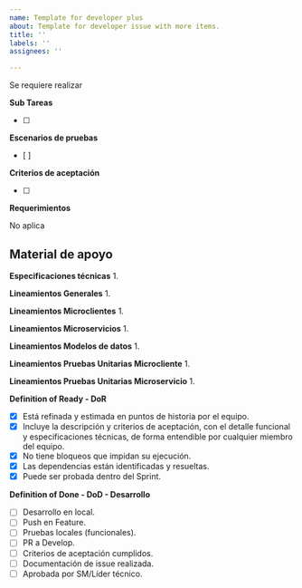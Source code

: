 ```yaml
---
name: Template for developer plus
about: Template for developer issue with more items.
title: ''
labels: ''
assignees: ''

---
```


Se requiere realizar 

**Sub Tareas**

- [ ] 

**Escenarios de pruebas**
- [ ]

**Criterios de aceptación**

- [ ] 

**Requerimientos**

No aplica

**Material de apoyo**
- 

**Especificaciones técnicas**
1. 

**Lineamientos Generales**
1.

**Lineamientos Microclientes**
1.

**Lineamientos Microservicios**
1.

**Lineamientos Modelos de datos**
1.

**Lineamientos Pruebas Unitarias Microcliente**
1.

**Lineamientos Pruebas Unitarias Microservicio**
1.

**Definition of Ready - DoR**

- [x] Está refinada y estimada en puntos de historia por el equipo.
- [x] Incluye la descripción y criterios de aceptación, con el detalle funcional y especificaciones técnicas, de forma entendible por cualquier miembro del equipo.
- [x] No tiene bloqueos que impidan su ejecución.
- [x] Las dependencias están identificadas y resueltas.
- [x] Puede ser probada dentro del Sprint. 

**Definition of Done - DoD - Desarrollo**

- [ ] Desarrollo en local.
- [ ] Push en Feature.
- [ ] Pruebas locales (funcionales).
- [ ] PR a Develop.
- [ ] Criterios de aceptación cumplidos.
- [ ] Documentación de issue realizada.
- [ ] Aprobada por SM/Líder técnico.
